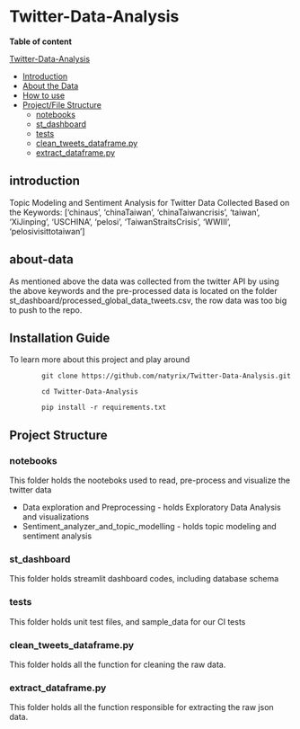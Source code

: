 # Twitter-Data-Analysis

**Table of content**

 [Twitter-Data-Analysis](#Twitter-Data-Analysis)
  - [Introduction](#introduction)
  - [About the Data](#about-data)
  - [How to use](#installation-guide)
  - [Project/File Structure](#project-structure)
    - [notebooks](#notebooks)
    - [st_dashboard](#dashboard)
    - [tests](#tests)
    - [clean_tweets_dataframe.py](#clean_tweets_dataframe)
    - [extract_dataframe.py](#extract_dataframe.py)



## introduction

<p>
Topic Modeling and Sentiment Analysis for Twitter Data Collected Based on the Keywords:
[‘chinaus’, ‘chinaTaiwan’, ‘chinaTaiwancrisis’, ‘taiwan’, ‘XiJinping’, ‘USCHINA’, ‘pelosi’, ‘TaiwanStraitsCrisis’, ‘WWIII’, ‘pelosivisittotaiwan’] 
</p>

## about-data
<p>
As mentioned above the data was collected from the twitter API by using the above keywords and the pre-processed data is located on the folder st_dashboard/processed_global_data_tweets.csv, the row data was too big to push to the repo.
</p>

## Installation Guide

To learn more about this project and play around 
        
            git clone https://github.com/natyrix/Twitter-Data-Analysis.git

            cd Twitter-Data-Analysis

            pip install -r requirements.txt
        
  
## Project Structure

### notebooks 
This folder holds the nooteboks used to read, pre-process and visualize the twitter data 
- Data exploration and Preprocessing - holds Exploratory Data Analysis and visualizations
- Sentiment_analyzer_and_topic_modelling - holds topic modeling and sentiment analysis
### st_dashboard 
This folder holds streamlit dashboard codes, including database schema
### tests
This folder holds unit test files, and sample_data for our CI tests
### clean_tweets_dataframe.py
This folder holds all the function for cleaning the raw data. 
### extract_dataframe.py
This folder holds all the function responsible for extracting the raw json data.

